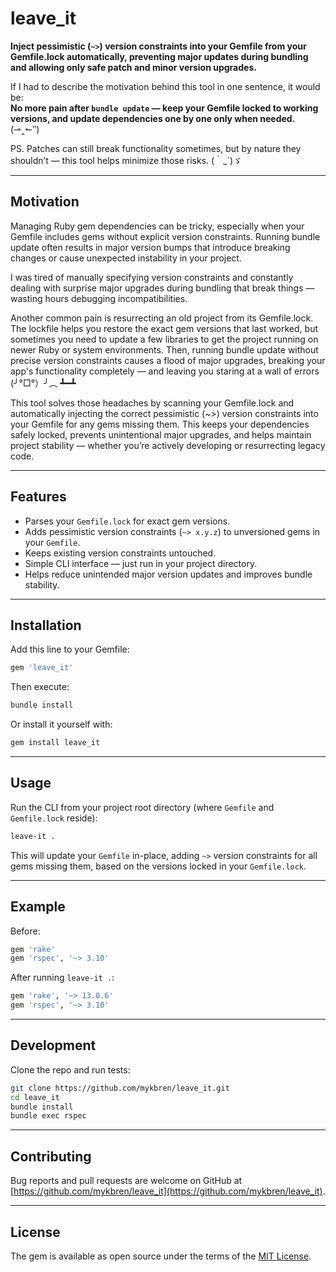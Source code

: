 # leave_it

**Inject pessimistic (`~>`) version constraints into your Gemfile from your Gemfile.lock automatically, preventing major updates during bundling and allowing only safe patch and minor version upgrades.**

If I had to describe the motivation behind this tool in one sentence, it would be:  
**No more pain after `bundle update` — keep your Gemfile locked to working versions, and update dependencies one by one only when needed.** (⇀‸↼‶)

PS. Patches can still break functionality sometimes, but by nature they shouldn’t — this tool helps minimize those risks. (｀_´)ゞ

---

## Motivation

Managing Ruby gem dependencies can be tricky, especially when your Gemfile includes gems without explicit version constraints. Running bundle update often results in major version bumps that introduce breaking changes or cause unexpected instability in your project.

I was tired of manually specifying version constraints and constantly dealing with surprise major upgrades during bundling that break things — wasting hours debugging incompatibilities.

Another common pain is resurrecting an old project from its Gemfile.lock. The lockfile helps you restore the exact gem versions that last worked, but sometimes you need to update a few libraries to get the project running on newer Ruby or system environments. Then, running bundle update without precise version constraints causes a flood of major upgrades, breaking your app's functionality completely — and leaving you staring at a wall of errors (╯°□°）╯︵ ┻━┻

This tool solves those headaches by scanning your Gemfile.lock and automatically injecting the correct pessimistic (~>) version constraints into your Gemfile for any gems missing them. This keeps your dependencies safely locked, prevents unintentional major upgrades, and helps maintain project stability — whether you’re actively developing or resurrecting legacy code.

---

## Features

* Parses your `Gemfile.lock` for exact gem versions.
* Adds pessimistic version constraints (`~> x.y.z`) to unversioned gems in your `Gemfile`.
* Keeps existing version constraints untouched.
* Simple CLI interface — just run in your project directory.
* Helps reduce unintended major version updates and improves bundle stability.

---

## Installation

Add this line to your Gemfile:

```ruby
gem 'leave_it'
```

Then execute:

```bash
bundle install
```

Or install it yourself with:

```bash
gem install leave_it
```

---

## Usage

Run the CLI from your project root directory (where `Gemfile` and `Gemfile.lock` reside):

```bash
leave-it .
```

This will update your `Gemfile` in-place, adding `~>` version constraints for all gems missing them, based on the versions locked in your `Gemfile.lock`.

---

## Example

Before:

```ruby
gem 'rake'
gem 'rspec', '~> 3.10'
```

After running `leave-it .`:

```ruby
gem 'rake', '~> 13.0.6'
gem 'rspec', '~> 3.10'
```

---

## Development

Clone the repo and run tests:

```bash
git clone https://github.com/mykbren/leave_it.git
cd leave_it
bundle install
bundle exec rspec
```

---

## Contributing

Bug reports and pull requests are welcome on GitHub at [https://github.com/mykbren/leave_it](https://github.com/mykbren/leave_it).

---

## License

The gem is available as open source under the terms of the [MIT License](https://opensource.org/licenses/MIT).